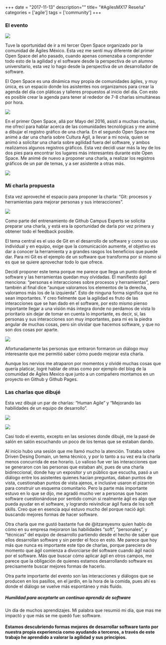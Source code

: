 +++
date = "2017-11-13"
description=""
title= "#AgilesMX17 Reseña"
categories = ['agile']
tags = ['community']
+++

### El evento

![](/blog/blog/openspace/op1.jpg)

Tuve la oportunidad de ir a mi tercer Open Space organizado por la comunidad de Ágiles México. Esta vez me sentí muy diferente del primer Open Space del año pasado, cuando apenas comenzaba a comprender todo esto de la agilidad y el software desde la perspectiva de un alumno universitario, esta vez lo hago desde la perspectiva de un desarrollador de software.

El Open Space es una dinámica muy propia de comunidades ágiles, y muy única, es un espacio donde los asistentes nos organizamos para crear la agenda del día con pláticas y talleres propuestos al inicio del día. Con esto es posible crear la agenda para tener al rededor de 7-8 charlas simultáneas por hora.

![](/blog/blog/openspace/op4.jpg)

En el primer Open Space, allá por Mayo del 2016, asistí a muchas charlas, me ofrecí para hablar acerca de las comunidades tecnológicas y me animé a dibujar el registro gráfico de una charla. En el segundo Open Space me animé a dar una charla sobre Cultura Ágil, a llevar a mi novia, quien se animó a solicitar una charla sobre agilidad fuera del software, y ambos realizamos algunos registros gráficos. Esta vez decidí usar más la ley de los dos pies para encontrar los lugares más interesantes durante este Open Space. Me animé de nuevo a proponer una charla, a realizar los registros gráficos de un par de temas, y a ser asistente a otras más.

![](/blog/blog/openspace/op7.png)

### Mi charla propuesta

Esta vez aproveché el espacio para proponer la charla: “Git: procesos y herramientas para mejorar personas y sus interacciones”.

![](/blog/blog/openspace/op5.jpg)

Como parte del entrenamiento de Github Campus Experts se solicita preparar una charla, y está era la oportunidad de darla por vez primera y obtener todo el feedback posible.

El tema central es el uso de Git en el desarrollo de software y como su uso individual y en equipo, exige que la comunicación aumente, el objetivo es dar a conocer la herramienta y a grandes rasgos los beneficios que puede dar. Para mi Git es el ejemplo de un software que transforma por si mismo si es que se quiere aprovechar todo lo que ofrece.

Decidí proponer este tema porque me parece que llega un punto donde el software y las herramientas quedan muy olvidadas. El manifiesto ágil menciona: “personas e interacciones sobre procesos y herramientas”, pero también al final dice “aunque valoramos los elementos de la derecha, valoramos más los de la izquierda”. Esto de ninguna forma significa que no sean importantes. Y creo fielmente que la agilidad es fruto de las interacciones que se han dado en el software, por esto mismo pienso importante llegar a una visión más íntegra donde no perdamos de vista lo prioritario sin dejar de tomar en cuenta lo importante, es decir, si, las personas y sus interacciones son muy importantes, para mi es la piedra angular de muchas cosas, pero sin olvidar que hacemos software, y que no son dos cosas por aparte.

![](/blog/blog/openspace/op6.jpg)

Afortunadamente las personas que entraron formaron un diálogo muy interesante que me permitió saber cómo puedo mejorar esta charla.

Aunque los nervios me atraparon por momentos y olvidé muchas cosas que quería platicar, logré hablar de otras como por ejemplo del blog de la comunidad de Ágiles Mexico que junto a un compañero montamos en un proyecto en Github y Github Pages.

### Las charlas que dibujé

Esta vez dibujé un par de charlas: “Human Agile” y “Mejorando las habilidades de un equipo de desarrollo”.

![](/blog/blog/openspace/op8.png)

![](/blog/blog/openspace/op9.png)

Casi todo el evento, excepto en las sesiones donde dibujé, me la pasé de salón en salón escuchando un poco de los temas que se estaban dando.

Al inicio hubo una sesión que me llamó mucho la atención. Trataba sobre Driven Desing Domain, un tema técnico, y por lo tanto a su vez era la charla menos concurrida de ese horario. Lo valioso fue ver las interacciones que se generaron con las personas que estaban ahí, pues de una charla bidireccional, donde hay un expositor y un público que escucha, pasó a un diálogo entre los asistentes quienes hacían preguntas, daban puntos de vista, cuestionaban puntos de vista ajenos, e inclusive usaron el pizarrón para construir un esquema comunitario. Pero la parte más importante estuvo en lo que se dijo, me agradó mucho ver a personas que hacen software cuestionándose por sentido común si realmente ágil es algo que pueda ayudar en el software, y logrando reivindicar ágil fuera de los soft skills. Creo que en esencia aquí estuvo mucho del porque nació ágil: buscando mejores formas de hacer software.

Otra charla que me gustó bastante fue de @itzareyesmx quien hablo de cómo en su empresa mejoraron las habilidades “soft”, “personales”, y “técnicas” del equipo de desarrollo partiendo desde el hecho de saber que ellos desarrollan software y sin perder el foco en esto. Me parece que hoy más que nunca es importante este tipo de charlas, porque pareciera de momento que ágil comienza a divorciarse del software cuando ágil nació por el software. Más que buscar cómo aplicar ágil en otros campos, me parece que la obligación de quienes estamos desarrollando software es precisamente buscar mejores formas de hacerlo.

Otra parte importante del evento son las interacciones y diálogos que se producen en los pasillos, en el jardín, en la hora de la comida, pues ahí es donde el diálogo se vuelve más espontáneo y más fluido.

##### Humildad para aceptarte un continuo aprendiz de software

Un día de muchos aprendizajes. Mi palabra que resumió mi día, que mas me impactó y que más se me quedó fue: software.

#### Estamos descubriendo formas mejores de desarrollar software tanto por nuestra propia experiencia como ayudando a terceros, a través de este trabajo he aprendido a valorar la agilidad y sus principios.
